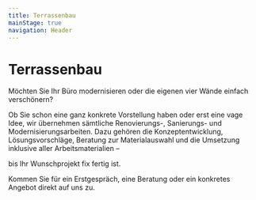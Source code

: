 ```yaml
---
title: Terrassenbau
mainStage: true
navigation: Header
---
```


# Terrassenbau

Möchten Sie Ihr Büro modernisieren oder die eigenen vier Wände einfach verschönern?

Ob Sie schon eine ganz konkrete Vorstellung haben oder erst eine vage Idee, wir übernehmen sämtliche Renovierungs-,
Sanierungs- und Modernisierungsarbeiten. Dazu gehören die Konzeptentwicklung, Lösungsvorschläge, Beratung zur
Materialauswahl und die Umsetzung inklusive aller Arbeitsmaterialien –

bis Ihr Wunschprojekt fix fertig ist.

Kommen Sie für ein Erstgespräch, eine Beratung oder ein konkretes Angebot direkt auf uns zu.
